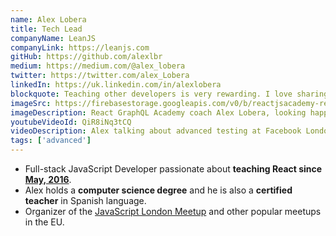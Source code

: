 ```yaml
---
name: Alex Lobera
title: Tech Lead
companyName: LeanJS
companyLink: https://leanjs.com
gitHub: https://github.com/alexlbr
medium: https://medium.com/@alex_lobera
twitter: https://twitter.com/alex_Lobera
linkedIn: https://uk.linkedin.com/in/alexlobera
blockquote: Teaching other developers is very rewarding. I love sharing what I've learned in my career to help others grow and give back. I think this is what really makes our industry move forward.
imageSrc: https://firebasestorage.googleapis.com/v0/b/reactjsacademy-react.appspot.com/o/team%2Falex.jpg?alt=media
imageDescription: React GraphQL Academy coach Alex Lobera, looking happy with mountains in the background
youtubeVideoId: QiR8iNq3tCQ
videoDescription: Alex talking about advanced testing at Facebook London HQ
tags: ['advanced']
---
```


<ul>
    <li>
      Full-stack JavaScript Developer passionate about <strong>teaching React since <a href="https:/www.meetup.com/JavaScript-London/events/230287691/">May, 2016</a></strong>.
   </li>
   <li>
     Alex holds a <strong>computer science degree</strong> and he is also a <strong>certified teacher</strong> in Spanish language.
  </li>
  <li>
     Organizer of the <a href="https://www.meetup.com/JavaScript-london/">JavaScript London Meetup</a> and other popular meetups in the EU.
   </li>
</ul>
